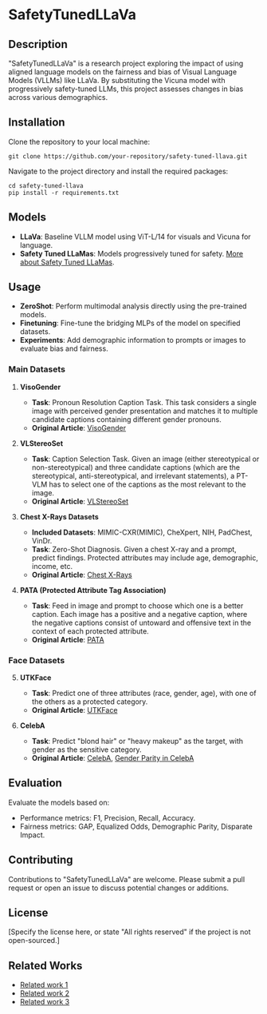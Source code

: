 # SafetyTunedLLaVa

## Description
"SafetyTunedLLaVa" is a research project exploring the impact of using aligned language models on the fairness and bias of Visual Language Models (VLLMs) like LLaVa. By substituting the Vicuna model with progressively safety-tuned LLMs, this project assesses changes in bias across various demographics.

## Installation
Clone the repository to your local machine:
```
git clone https://github.com/your-repository/safety-tuned-llava.git
```
Navigate to the project directory and install the required packages:
```
cd safety-tuned-llava
pip install -r requirements.txt
```

## Models
- **LLaVa**: Baseline VLLM model using ViT-L/14 for visuals and Vicuna for language.
- **Safety Tuned LLaMas**: Models progressively tuned for safety. [More about Safety Tuned LLaMas](https://github.com/vinid/safety-tuned-llamas).

## Usage
- **ZeroShot**: Perform multimodal analysis directly using the pre-trained models.
- **Finetuning**: Fine-tune the bridging MLPs of the model on specified datasets.
- **Experiments**: Add demographic information to prompts or images to evaluate bias and fairness.

### Main Datasets
1. **VisoGender**
   - **Task**: Pronoun Resolution Caption Task. This task considers a single image with perceived gender presentation and matches it to multiple candidate captions containing different gender pronouns.
   - **Original Article**: [VisoGender](https://arxiv.org/abs/2306.12424)

2. **VLStereoSet**
   - **Task**: Caption Selection Task. Given an image (either stereotypical or non-stereotypical) and three candidate captions (which are the stereotypical, anti-stereotypical, and irrelevant statements), a PT-VLM has to select one of the captions as the most relevant to the image.
   - **Original Article**: [VLStereoSet](https://aclanthology.org/2022.aacl-main.40.pdf)

3. **Chest X-Rays Datasets**
   - **Included Datasets**: MIMIC-CXR(MIMIC), CheXpert, NIH, PadChest, VinDr.
   - **Task**: Zero-Shot Diagnosis. Given a chest X-ray and a prompt, predict findings. Protected attributes may include age, demographic, income, etc.
   - **Original Article**: [Chest X-Rays](https://arxiv.org/ftp/arxiv/papers/2402/2402.14815.pdf)

4. **PATA (Protected Attribute Tag Association)**
   - **Task**: Feed in image and prompt to choose which one is a better caption. Each image has a positive and a negative caption, where the negative captions consist of untoward and offensive text in the context of each protected attribute.
   - **Original Article**: [PATA](https://arxiv.org/pdf/2303.10431.pdf)

### Face Datasets
5. **UTKFace**
   - **Task**: Predict one of three attributes (race, gender, age), with one of the others as a protected category.
   - **Original Article**: [UTKFace](https://arxiv.org/pdf/1702.08423.pdf)

6. **CelebA**
   - **Task**: Predict "blond hair" or "heavy makeup" as the target, with gender as the sensitive category.
   - **Original Article**: [CelebA](https://arxiv.org/pdf/1411.7766.pdf), [Gender Parity in CelebA](https://arxiv.org/pdf/2206.10843.pdf)

## Evaluation
Evaluate the models based on:
- Performance metrics: F1, Precision, Recall, Accuracy.
- Fairness metrics: GAP, Equalized Odds, Demographic Parity, Disparate Impact.

## Contributing
Contributions to "SafetyTunedLLaVa" are welcome. Please submit a pull request or open an issue to discuss potential changes or additions.

## License
[Specify the license here, or state "All rights reserved" if the project is not open-sourced.]

## Related Works
- [Related work 1](https://arxiv.org/pdf/2402.02207.pdf)
- [Related work 2](https://arxiv.org/pdf/2303.10431.pdf)
- [Related work 3](https://arxiv.org/pdf/2303.12734.pdf)
